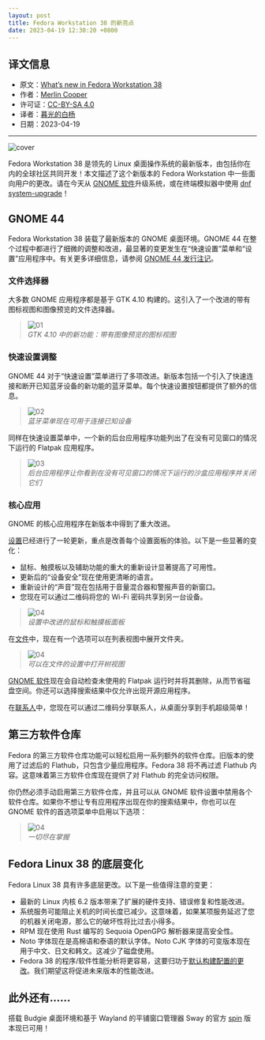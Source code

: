 ```yaml
---
layout: post
title: Fedora Workstation 38 的新亮点
date: 2023-04-19 12:30:20 +0800
---
```


## 译文信息

- 原文：[What’s new in Fedora Workstation 38](https://fedoramagazine.org/whats-new-fedora-38-workstation/)
- 作者：[Merlin Cooper](https://fedoramagazine.org/author/mxanthropocene/)
- 许可证：[CC-BY-SA 4.0](http://creativecommons.org/licenses/by-sa/4.0/)
- 译者：[暮光的白杨](https://gitlab.com/Poplar.at.twilight)
- 日期：2023-04-19

----

![cover](/assets/2023/04/fedora/larger_text_dark-1024x433.jpg)

Fedora Workstation 38 是领先的 Linux 桌面操作系统的最新版本，由包括你在内的全球社区共同开发！本文描述了这个新版本的 Fedora Workstation 中一些面向用户的更改。请在今天从 [GNOME 软件]升级系统，或在终端模拟器中使用 [dnf system-upgrade][dnf-up]！

[dnf-up]: https://docs.fedoraproject.org/en-US/quick-docs/dnf-system-upgrade/

## GNOME 44

Fedora Workstation 38 装载了最新版本的 GNOME 桌面环境。GNOME 44 在整个过程中都进行了细微的调整和改进，最显著的变更发生在“快速设置”菜单和“设置”应用程序中。有关更多详细信息，请参阅 [GNOME 44 发行注记]。

[GNOME 44 发行注记]: https://release.gnome.org/44/

### 文件选择器

大多数 GNOME 应用程序都是基于 GTK 4.10 构建的。这引入了一个改进的带有图标视图和图像预览的文件选择器。

> ![01](/assets/2023/04/fedora/File-chooser.png)  
> *GTK 4.10 中的新功能：带有图像预览的图标视图*

### 快速设置调整

GNOME 44 对于“快速设置”菜单进行了多项改进。新版本包括一个引入了快速连接和断开已知蓝牙设备的新功能的蓝牙菜单。每个快速设置按钮都提供了额外的信息。

> ![02](/assets/2023/04/fedora/quick-settings_crpd.jpg)  
> *蓝牙菜单现在可用于连接已知设备*

同样在快速设置菜单中，一个新的后台应用程序功能列出了在没有可见窗口的情况下运行的 Flatpak 应用程序。

> ![03](/assets/2023/04/fedora/f38-background-apps_crpd-720x1024.jpg)  
> *后台应用程序让你看到在没有可见窗口的情况下运行的沙盒应用程序并关闭它们*

### 核心应用

GNOME 的核心应用程序在新版本中得到了重大改进。

[设置]已经进行了一轮更新，重点是改善每个设置面板的体验。以下是一些显著的变化：

[设置]: https://apps.gnome.org/zh-CN/app/org.gnome.Settings/

- 鼠标、触摸板以及辅助功能的重大的重新设计显著提高了可用性。
- 更新后的“设备安全”现在使用更清晰的语言。
- 重新设计的“声音”现在包括用于音量混合器和警报声音的新窗口。
- 您现在可以通过二维码将您的 Wi-Fi 密码共享到另一台设备。

> ![04](/assets/2023/04/fedora/settings.png)  
> *设置中改进的鼠标和触摸板面板*

在[文件]中，现在有一个选项可以在列表视图中展开文件夹。

[文件]: https://apps.gnome.org/zh-CN/app/org.gnome.Nautilus/

> ![04](/assets/2023/04/fedora/files.png)  
> *可以在文件的设置中打开树视图*

[GNOME 软件]现在会自动检查未使用的 Flatpak 运行时并将其删除，从而节省磁盘空间。你还可以选择搜索结果中仅允许出现开源应用程序。

在[联系人]中，您现在可以通过二维码分享联系人，从桌面分享到手机超级简单！

[联系人]: https://apps.gnome.org/zh-CN/app/org.gnome.Contacts/
[GNOME 软件]: https://apps.gnome.org/zh-CN/app/org.gnome.Software/

## 第三方软件仓库

Fedora 的第三方软件仓库功能可以轻松启用一系列额外的软件仓库。旧版本的使用了过滤后的 Flathub，只包含少量应用程序。Fedora 38 将不再过滤 Flathub 内容。这意味着第三方软件仓库现在提供了对 Flathub 的完全访问权限。

你仍然必须手动启用第三方软件仓库，并且可以从 GNOME 软件设置中禁用各个软件仓库。如果你不想让专有应用程序出现在你的搜索结果中，你也可以在 GNOME 软件的首选项菜单中启用以下选项：

> ![04](/assets/2023/04/fedora/software-config.png)  
> *一切尽在掌握*

## Fedora Linux 38 的底层变化

Fedora Linux 38 具有许多底层更改。以下是一些值得注意的变更：

- 最新的 Linux 内核 6.2 版本带来了扩展的硬件支持、错误修复和性能改进。
- 系统服务可能阻止关机的时间长度已减少。这意味着，如果某项服务延迟了您的机器关闭电源，那么它的破坏性将比过去小得多。
- RPM 现在使用 Rust 编写的 Sequoia OpenGPG 解析器来提高安全性。
- Noto 字体现在是高棉语和泰语的默认字体。Noto CJK 字体的可变版本现在用于中文、日文和韩文。这减少了磁盘使用。
- Fedora 38 的程序/软件性能分析将更容易，这要归功于[默认构建配置的更改][change]。我们期望这将促进未来版本的性能改进。

[change]: https://fedoraproject.org/wiki/Changes/fno-omit-frame-pointer

## 此外还有……

搭载 Budgie 桌面环境和基于 Wayland 的平铺窗口管理器 Sway 的官方 [spin] 版本现已可用！

[spin]: https://spins.fedoraproject.org/